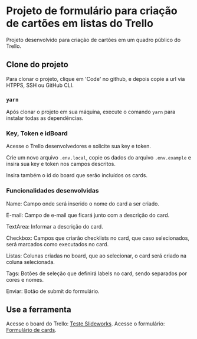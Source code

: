 # Projeto de formulário para criação de cartões em listas do Trello

Projeto desenvolvido para criação de cartões em um quadro público do Trello.

## Clone do projeto

Para clonar o projeto, clique em 'Code' no github, e depois copie a url via HTPPS, SSH ou GitHub CLI.

### `yarn`

Após clonar o projeto em sua máquina, execute o comando `yarn` para instalar todas as dependências.

### Key, Token e idBoard

Acesse o Trello desenvolvedores e solicite sua key e token.

Crie um novo arquivo `.env.local`, copie os dados do arquivo `.env.example` e insira sua key e token nos campos descritos.

Insira também o id do board que serão incluídos os cards.


### Funcionalidades desenvolvidas

Name: Campo onde será inserido o nome do card a ser criado.

E-mail: Campo de e-mail que ficará junto com a descrição do card.

TextArea: Informar a descrição do card.

Checkbox: Campos que criarão checklists no card, que caso selecionados, será marcados como executados no card.

Listas: Colunas criadas no board, que ao selecionar, o card será criado na coluna selecionada.

Tags: Botões de seleção que definirá labels no card, sendo separados por cores e nomes.

Enviar: Botão de submit do formulário.

## Use a ferramenta

Acesse o board do Trello: [Teste Slideworks](https://trello.com/b/u3Kyq6AR/teste-slideworks).
Acesse o formulário: [Formulário de cards](https://slideworksform.vercel.app/).
